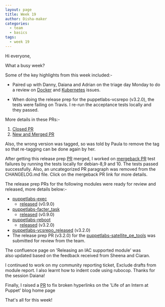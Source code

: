 ```yaml
---
layout: page
title: Week 19
author: Disha-maker
categories:
  - team
  - basics
tags:
  - week 19
---
```


Hi everyone,

What a busy week?

Some of the key highlights from this week included:-

- Paired up with Danny, Daiana and Adrian on the triage day Monday to do a review on [Docker](https://github.com/puppetlabs/puppetlabs-docker) and [Kubernetes](https://github.com/puppetlabs/puppetlabs-kubernetes) issues.

- When doing the release prep for the puppetlabs-vcsrepo (v3.2.0), the tests were failing on Travis. I re-run the acceptance tests locally and they passed.

More details in these PRs:-
1. [Closed PR](https://github.com/puppetlabs/puppetlabs-vcsrepo/pull/486)
2. [New and Merged PR](https://github.com/puppetlabs/puppetlabs-vcsrepo/pull/487)

Also, the wrong version was tagged, so was told by Paula to remove the tag so that re-tagging can be done again by her.

After getting this release prep [PR](https://github.com/puppetlabs/puppetlabs-vcsrepo/pull/487) merged, I worked on [mergeback PR](https://github.com/puppetlabs/puppetlabs-vcsrepo/pull/488) test failures by running the tests locally for debian-8,9 and 10. The tests passed successfully. Also, an uncategorized PR paragraph was removed from the CHANGELOG.md file. Click on the mergeback PR link for more details.

The release prep PRs for the following modules were ready for review and released, more details below:-
- [puppetlabs-exec](https://github.com/puppetlabs/puppetlabs-exec/pull/149)
    - [released](https://forge.puppet.com/modules/puppetlabs/exec) (v0.9.0)
- [puppetlabs-facter_task](https://github.com/puppetlabs/puppetlabs-facter_task/pull/148)
    - [released](https://forge.puppet.com/modules/puppetlabs/facter_task) (v0.9.0)
- [puppetlabs-reboot](https://github.com/puppetlabs/puppetlabs-reboot/pull/272)
    - [released](https://forge.puppet.com/modules/puppetlabs/reboot) (v3.2.0)
- [puppetlabs-vcsrepo_released](https://forge.puppet.com/modules/puppetlabs/vcsrepo) (v3.2.0)
- The release prep PR (v3.2.0) for the [puppetlabs-satellite_pe_tools](https://github.com/puppetlabs/puppetlabs-satellite_pe_tools/pull/146) was submitted for review from the team.

The confluence page on 'Releasing an IAC supported module' was also updated based on the feedback received from Sheena and Ciaran.

I continued to work on my community reporting ticket, Exclude drafts from module report.
I also learnt how to indent code using rubocop. Thanks for the session Daiana!

Finally, I raised a [PR](https://github.com/puppetlabs/iac/pull/181) to fix broken hyperlinks on the 'Life of an Intern at Puppet' blog home page

That's all for this week!